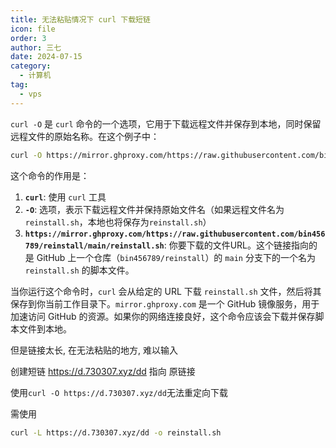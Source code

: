 ```yaml
---
title: 无法粘贴情况下 curl 下载短链
icon: file
order: 3
author: 三七
date: 2024-07-15
category:
  - 计算机
tag:
  - vps
---
```


<!-- more --> 
`curl -O` 是 `curl` 命令的一个选项，它用于下载远程文件并保存到本地，同时保留远程文件的原始名称。在这个例子中：

```bash
curl -O https://mirror.ghproxy.com/https://raw.githubusercontent.com/bin456789/reinstall/main/reinstall.sh
```

这个命令的作用是：

1. **`curl`**: 使用 `curl` 工具
2. **`-O`**: 选项，表示下载远程文件并保持原始文件名（如果远程文件名为`reinstall.sh`，本地也将保存为`reinstall.sh`）
3. **`https://mirror.ghproxy.com/https://raw.githubusercontent.com/bin456789/reinstall/main/reinstall.sh`**: 你要下载的文件URL。这个链接指向的是 GitHub 上一个仓库（`bin456789/reinstall`）的 `main` 分支下的一个名为 `reinstall.sh` 的脚本文件。

当你运行这个命令时，`curl` 会从给定的 URL 下载 `reinstall.sh` 文件，然后将其保存到你当前工作目录下。`mirror.ghproxy.com` 是一个 GitHub 镜像服务，用于加速访问 GitHub 的资源。如果你的网络连接良好，这个命令应该会下载并保存脚本文件到本地。

但是链接太长, 在无法粘贴的地方, 难以输入

创建短链 https://d.730307.xyz/dd 指向 原链接

使用`curl -O https://d.730307.xyz/dd`无法重定向下载

需使用
```bash
curl -L https://d.730307.xyz/dd -o reinstall.sh
```